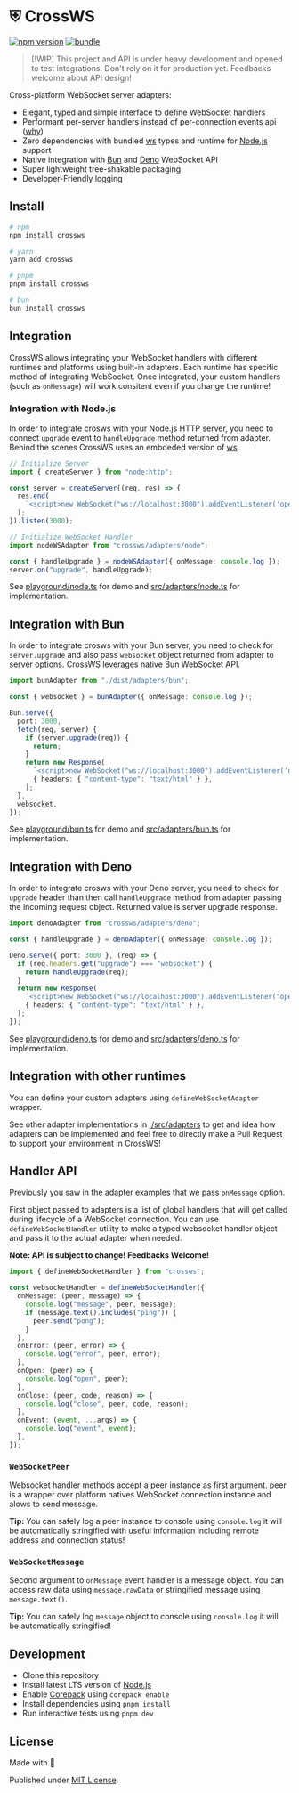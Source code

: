 # ⛨ CrossWS

[![npm version][npm-version-src]][npm-version-href]
[![bundle][bundle-src]][bundle-href]

<!-- [![npm downloads][npm-downloads-src]][npm-downloads-href] -->

<!-- [![Codecov][codecov-src]][codecov-href] -->

> [!WIP]
> This project and API is under heavy development and opened to test integrations. Don't rely on it for production yet. Feedbacks welcome about API design!

Cross-platform WebSocket server adapters:

- Elegant, typed and simple interface to define WebSocket handlers
- Performant per-server handlers instead of per-connection events api ([why](https://bun.sh/docs/api/websockets#lcYFjkFYJC-summary))
- Zero dependencies with bundled [ws](https://github.com/websockets/ws) types and runtime for [Node.js](https://nodejs.org/) support
- Native integration with [Bun](https://bun.sh/) and [Deno](https://deno.com/) WebSocket API
- Super lightweight tree-shakable packaging
- Developer-Friendly logging

## Install

```sh
# npm
npm install crossws

# yarn
yarn add crossws

# pnpm
pnpm install crossws

# bun
bun install crossws
```

## Integration

CrossWS allows integrating your WebSocket handlers with different runtimes and platforms using built-in adapters. Each runtime has specific method of integrating WebSocket. Once integrated, your custom handlers (such as `onMessage`) will work consitent even if you change the runtime!

### Integration with **Node.js**

In order to integrate crosws with your Node.js HTTP server, you need to connect `upgrade` event to `handleUpgrade` method returned from adapter. Behind the scenes CrossWS uses an embdeded version of [ws](https://github.com/websockets/ws).

```ts
// Initialize Server
import { createServer } from "node:http";

const server = createServer((req, res) => {
  res.end(
    `<script>new WebSocket("ws://localhost:3000").addEventListener('open', (e) => e.target.send("Hello from client!"));</script>`,
  );
}).listen(3000);

// Initialize WebSocket Handler
import nodeWSAdapter from "crossws/adapters/node";

const { handleUpgrade } = nodeWSAdapter({ onMessage: console.log });
server.on("upgrade", handleUpgrade);
```

See [playground/node.ts](./playground/node.ts) for demo and [src/adapters/node.ts](./src/adapters/node.ts) for implementation.

## Integration with **Bun**

In order to integrate crosws with your Bun server, you need to check for `server.upgrade` and also pass `websocket` object returned from adapter to server options. CrossWS leverages native Bun WebSocket API.

```ts
import bunAdapter from "./dist/adapters/bun";

const { websocket } = bunAdapter({ onMessage: console.log });

Bun.serve({
  port: 3000,
  fetch(req, server) {
    if (server.upgrade(req)) {
      return;
    }
    return new Response(
      `<script>new WebSocket("ws://localhost:3000").addEventListener('open', (e) => e.target.send("Hello from client!"));</script>`,
      { headers: { "content-type": "text/html" } },
    );
  },
  websocket,
});
```

See [playground/bun.ts](./playground/bun.ts) for demo and [src/adapters/bun.ts](./src/adapters/bun.ts) for implementation.

## Integration with **Deno**

In order to integrate crosws with your Deno server, you need to check for `upgrade` header than then call `handleUpgrade` method from adapter passing the incoming request object. Returned value is server upgrade response.

```ts
import denoAdapter from "crossws/adapters/deno";

const { handleUpgrade } = denoAdapter({ onMessage: console.log });

Deno.serve({ port: 3000 }, (req) => {
  if (req.headers.get("upgrade") === "websocket") {
    return handleUpgrade(req);
  }
  return new Response(
    `<script>new WebSocket("ws://localhost:3000").addEventListener("open", (e) => e.target.send("Hello from client!"));</script>`,
    { headers: { "content-type": "text/html" } },
  );
});
```

See [playground/deno.ts](./playground/deno.ts) for demo and [src/adapters/deno.ts](./src/adapters/deno.ts) for implementation.

## Integration with other runtimes

You can define your custom adapters using `defineWebSocketAdapter` wrapper.

See other adapter implementations in [./src/adapters](./src/adapters/) to get and idea how adapters can be implemented and feel free to directly make a Pull Request to support your environment in CrossWS!

## Handler API

Previously you saw in the adapter examples that we pass `onMessage` option.

First object passed to adapters is a list of global handlers that will get called during lifecycle of a WebSocket connection. You can use `defineWebSocketHandler` utility to make a typed websocket handler object and pass it to the actual adapter when needed.

**Note: API is subject to change! Feedbacks Welcome!**

```ts
import { defineWebSocketHandler } from "crossws";

const websocketHandler = defineWebSocketHandler({
  onMessage: (peer, message) => {
    console.log("message", peer, message);
    if (message.text().includes("ping")) {
      peer.send("pong");
    }
  },
  onError: (peer, error) => {
    console.log("error", peer, error);
  },
  onOpen: (peer) => {
    console.log("open", peer);
  },
  onClose: (peer, code, reason) => {
    console.log("close", peer, code, reason);
  },
  onEvent: (event, ...args) => {
    console.log("event", event);
  },
});
```

### `WebSocketPeer`

Websocket handler methods accept a peer instance as first argument. peer is a wrapper over platform natives WebSocket connection instance and alows to send message.

**Tip:** You can safely log a peer instance to console using `console.log` it will be automatically stringified with useful information including remote address and connection status!

### `WebSocketMessage`

Second argument to `onMessage` event handler is a message object. You can access raw data using `message.rawData` or stringified message using `message.text()`.

**Tip:** You can safely log `message` object to console using `console.log` it will be automatically stringified!

## Development

- Clone this repository
- Install latest LTS version of [Node.js](https://nodejs.org/en/)
- Enable [Corepack](https://github.com/nodejs/corepack) using `corepack enable`
- Install dependencies using `pnpm install`
- Run interactive tests using `pnpm dev`

## License

Made with 💛

Published under [MIT License](./LICENSE).

<!-- Badges -->

[npm-version-src]: https://img.shields.io/npm/v/crossws?style=flat&colorA=18181B&colorB=F0DB4F
[npm-version-href]: https://npmjs.com/package/crossws
[npm-downloads-src]: https://img.shields.io/npm/dm/crossws?style=flat&colorA=18181B&colorB=F0DB4F
[npm-downloads-href]: https://npmjs.com/package/crossws
[codecov-src]: https://img.shields.io/codecov/c/gh/unjs/crossws/main?style=flat&colorA=18181B&colorB=F0DB4F
[codecov-href]: https://codecov.io/gh/unjs/crossws
[bundle-src]: https://img.shields.io/bundlephobia/minzip/crossws?style=flat&colorA=18181B&colorB=F0DB4F
[bundle-href]: https://bundlephobia.com/result?p=crossws
